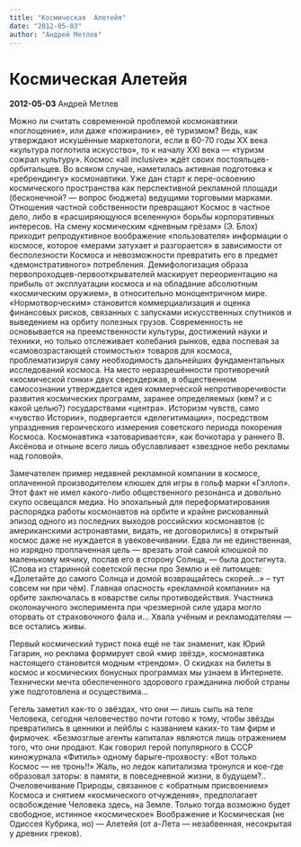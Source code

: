 ```yaml
---
title: "Космическая  Алетейя"
date: "2012-05-03"
author: "Андрей Метлев"
---
```


# Космическая  Алетейя

**2012-05-03** Андрей Метлев

Можно ли считать современной проблемой космонавтики «поглощение», или даже «пожирание», её туризмом? Ведь, как утверждают искушённые маркетологи, если в 60-70 годы ХХ века «культура поглотила искусство», то к началу ХХI века — «туризм сожрал культуру». Космос «all inclusive» ждёт своих постояльцев-орбитальцев. Во всяком случае, наметилась активная подготовка к «ребрендингу» космонавтики. Уже дан старт к пере-освоению космического пространства как перспективной рекламной площади (бесконечной? — вопрос бюджета) ведущими торговыми марками. Отношения частной собственности превращают Космос в частное дело, либо в «расширяющуюся вселенную» борьбы корпоративных интересов. На смену космическим «дневным грёзам» (Э. Блох) приходит репродуктивное воображение «пользователя» информации о космосе, которое «мерами затухает и разгорается» в зависимости от бесполезности Космоса и невозможности превратить его в предмет «демонстративного» потребления. Демифологизация образа первопроходцев-первооткрывателей маскирует переориентацию на прибыль от эксплуатации космоса и на обладание абсолютным «космическим оружием», в относительно моноцентричном мире. «Нормотворческим» становится коммерциализация и оценка финансовых рисков, связанных с запусками искусственных спутников и выведением на орбиту полезных грузов. Современность не основывается на преемственности культуры, достижений науки и техники, но только отслеживает колебания рынков, едва поспевая за «самовозрастающей стоимостью» товаров для космоса, проблематизируя саму необходимость дальнейших фундаментальных исследований космоса. На место неразрешённости противоречий «космической гонки» двух сверхдержав, в общественном самосознании утверждается идея коммерческой непротиворечивости развития космических программ, заранее определяемых (кем? и с какой целью?) государствами «центра». Историзм чувств, само «чувство Истории», подвергается «делегитимации», посредством упразднения героического измерения советского периода покорения Космоса. Космонавтика «затоваривается», как бочкотара у раннего В. Аксёнова и отныне всего лишь обуславливает «звездное небо рекламы над головой».

Замечателен пример недавней рекламной компании в космосе, оплаченной производителем клюшек для игры в гольф марки «Гэллоп». Этот факт не имел какого-либо общественного резонанса и довольно скупо освещался медиа. Но эпохальный для переформатирования распорядка работы космонавтов на орбите и крайне рискованный эпизод одного из последних выходов российских космонавтов (с американскими астронавтами, видать, не договорились) в открытый космос даже не нуждается в увековечивании. Едва ли не единственная, но изрядно проплаченная цель — врезать этой самой клюшкой по маленькому мячику, послав его в сторону Солнца, — была достигнута. (Слова из старинной советской песни про Землю и её питомцев: «Долетайте до самого Солнца и домой возвращайтесь скорей…» – тут совсем ни при чём). Главная опасность «рекламной компании» на орбите заключалась в коварстве силы противодействия. Участника околонаучного эксперимента при чрезмерной силе удара могло оторвать от страховочного фала и… Хвала учёным и рекламодателям — все остались живы.

Первый космический турист пока ещё не так знаменит, как Юрий Гагарин, но реклама формирует свой «мир звёзд», космонавтика настоящего становится модным «трендом». О скидках на билеты в космос и космических бонусных программах мы узнаем в Интернете. Технически мечта обеспеченного здорового гражданина любой страны уже подготовлена и осуществима…

Гегель заметил как-то о звёздах, что они — лишь сыпь на теле Человека, сегодня человечество почти готово к тому, чтобы звёзды превратились в ценники и лейблы с названием каких-то там фирм и фирмочек. «Безмозглые агенты капитала» являются лишь отражением того, что они продают. Как говорил герой популярного в СССР киножурнала «Фитиль» одному барыге-прохвосту: «Вот только Космос — не тронь!!» Жаль, но ледок капитализма тронулся и кое-где образовал заторы: в памяти, в повседневной жизни, в будущем?.. Очеловечивание Природы, связанное с «обратным присвоением» Космоса и снятием «космического отчуждения», предполагает освобождение Человека здесь, на Земле. Только тогда возможно будет свободное, истинное «космическое» Воображение и Космическая (не Одиссея Кубрика, но) — Алетейя (от а-Лета — незабвенная, несокрытая у древних греков).